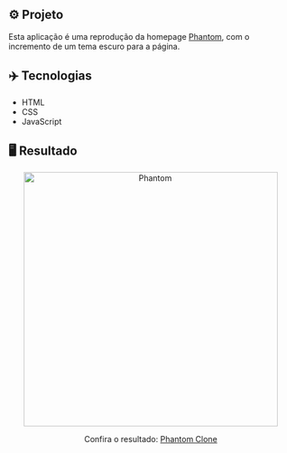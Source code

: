 ## ⚙️ Projeto

Esta aplicação é uma reprodução da homepage <a href="https://html5up.net/uploads/demos/phantom/">Phantom</a>, com o incremento de um tema escuro para a página.

## ✈️ Tecnologias

- HTML
- CSS
- JavaScript

## 🖥️ Resultado

<div align="center">
  <img alt="Phantom" src="https://i.imgur.com/78ehVq7.png" width="450px"> 
  <p>Confira o resultado: <a href="https://phantom-ui-ruuuff.netlify.app/">Phantom Clone</a></p>
</div>

